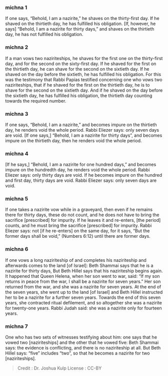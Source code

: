 
### michna 1
If one says, “Behold, I am a nazirite,” he shaves on the thirty-first day. If he shaved on the thirtieth day, he has fulfilled his obligation. [If, however, he says] “Behold, I am a nazirite for thirty days,” and shaves on the thirtieth day, he has not fulfilled his obligation.

### michna 2
If a man vows two naziriteships, he shaves for the first one on the thirty-first day, and for the second on the sixty-first day. If he shaved for the first on the thirtieth day, he can shave for the second on the sixtieth day. If he shaved on the day before the sixtieth, he has fulfilled his obligation. For this was the testimony that Rabbi Papias testified concerning one who vows two naziriteships, that if he shaved for the first on the thirtieth day, he is to shave for the second on the sixtieth day.  And if he shaved on the day before the sixtieth day, he has fulfilled his obligation, the thirtieth day counting towards the required number.

### michna 3
If one says, “Behold, I am a nazirite,” and becomes impure on the thirtieth day, he renders void the whole period. Rabbi Eliezer says: only seven days are void. [If one says,] “Behold, I am a nazirite for thirty days”, and becomes impure on the thirtieth day, then he renders void the whole period.

### michna 4
[If he says,] “Behold, I am a nazirite for one hundred days,” and becomes impure on the hundredth day, he renders void the whole period. Rabbi Eliezer says: only thirty days are void. If he becomes impure on the hundred and first day, thirty days are void. Rabbi Eliezer says: only seven days are void.

### michna 5
If one takes a nazirite vow while in a graveyard, then even if he remains there for thirty days, these do not count, and he does not have to bring the sacrifice [prescribed] for impurity. If he leaves it and re-enters, [the period]  counts, and he must bring the sacrifice [prescribed] for impurity. Rabbi Eliezer says: not [if he re-enters] on the same day, for it says, “But the former days shall be void,” (Numbers 6:12)  until there are former days.

### michna 6
If one vows a long naziriteship of and completes his naziriteship and afterwards comes to the land [of Israel]: Beth Shammai says that he is a nazirite for thirty days, But Beth Hillel says that his naziriteship begins again. It happened that Queen Helena, when her son went to war, said: “If my son returns in peace from the war, I shall be a nazirite for seven years.”  Her son returned from the war, and she was a nazirite for seven years. At the end of the seven years, she went up to the land [of Israel] and Beth Hillel instructed her to be a nazirite for a further seven years. Towards the end of this seven years, she contracted ritual defilement, and so altogether she was a nazirite for twenty-one years. Rabbi Judah said: she was a nazirite only for fourteen years.

### michna 7
One who has two sets of witnesses testifying about him:  one says that he vowed two [naziriteships] and the other that he vowed five: Beth Shammai says: the evidence is conflicting, and there is no naziriteship at all. But Beth Hillel says:  “five” includes “two”, so that he becomes a nazirite for two [naziriteships].

>Credit : Dr. Joshua Kulp
>License : CC-BY
